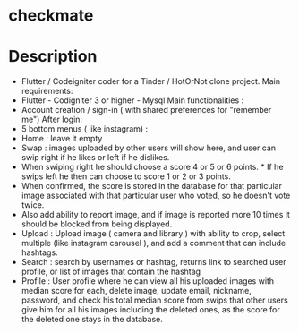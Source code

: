 # checkmate

# Description

* Flutter / Codeigniter coder for a Tinder / HotOrNot clone project.
Main requirements:
* Flutter - Codigniter 3 or higher - Mysql
Main functionalities :
* Account creation / sign-in ( with shared preferences for "remember me")
After login:
* 5 bottom menus ( like instagram) :
* Home : leave it empty
* Swap : images uploaded by other users will show here, and user can swip right if he likes or left if he dislikes. 
* When swiping right he should choose a score 4 or 5 or 6 points. * If he swips left he then can choose to score 1 or 2 or 3 points. 
* When confirmed, the score is stored in the database for that particular image associated with that particular user who voted, so he doesn't vote twice. 
* Also add ability to report image, and if image is reported more 10 times it should be blocked from being displayed.
* Upload : Upload image ( camera and library ) with ability to crop, select multiple (like instagram carousel ), and add a comment that can include hashtags. 
* Search : search by usernames or hashtag, returns link to searched user profile, or list of images that contain the hashtag
* Profile : User profile where he can view all his uploaded images with median score for each, delete image, update email, nickname, password, and check his total median score from swips that other users give him for all his images including the deleted ones, as the score for the deleted one stays in the database.
